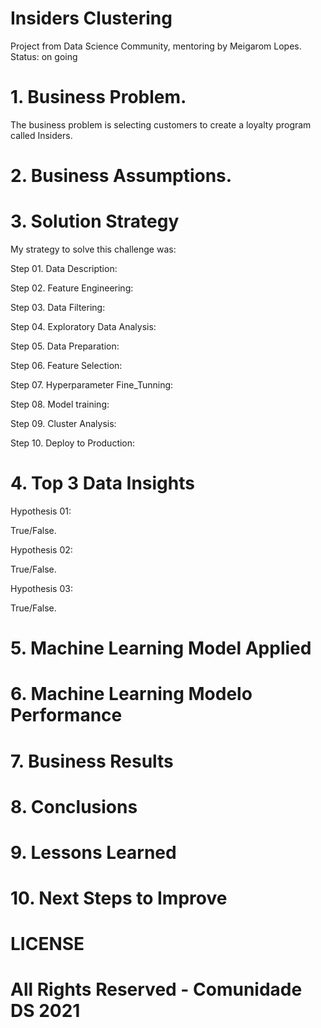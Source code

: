 # Insiders Clustering
Project from Data Science Community, mentoring by Meigarom Lopes. Status: on going

# 1. Business Problem.
The business problem is selecting customers to create a loyalty program called Insiders.

# 2. Business Assumptions.
# 3. Solution Strategy
My strategy to solve this challenge was:

Step 01. Data Description:

Step 02. Feature Engineering:

Step 03. Data Filtering:

Step 04. Exploratory Data Analysis:

Step 05. Data Preparation:

Step 06. Feature Selection:

Step 07. Hyperparameter Fine_Tunning:

Step 08. Model training:

Step 09. Cluster Analysis:

Step 10. Deploy to Production:

# 4. Top 3 Data Insights
Hypothesis 01:

True/False.

Hypothesis 02:

True/False.

Hypothesis 03:

True/False.

# 5. Machine Learning Model Applied
# 6. Machine Learning Modelo Performance
# 7. Business Results
# 8. Conclusions
# 9. Lessons Learned
# 10. Next Steps to Improve
# LICENSE
# All Rights Reserved - Comunidade DS 2021
